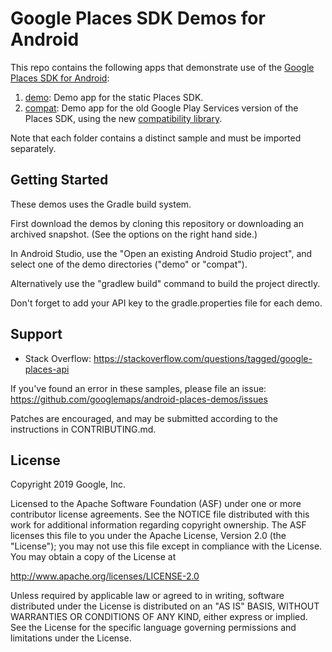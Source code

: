 Google Places SDK Demos for Android
====================================

This repo contains the following apps that demonstrate use of the [Google Places SDK for Android](https://developers.google.com/places/android-sdk/):

1. [demo](https://github.com/googlemaps/android-places-demos/tree/master/demo):
Demo app for the static Places SDK.
2. [compat](https://github.com/googlemaps/android-places-demos/tree/master/compat):
Demo app for the old Google Play Services version of the Places SDK, using the new [compatibility library](https://developers.google.com/places/android-sdk/client-migration#compat).

Note that each folder contains a distinct sample and must be imported separately.

Getting Started
---------------

These demos uses the Gradle build system.

First download the demos by cloning this repository or downloading an archived
snapshot. (See the options on the right hand side.)

In Android Studio, use the "Open an existing Android Studio project", and select one of the demo directories ("demo" or "compat").

Alternatively use the "gradlew build" command to build the project directly.

Don't forget to add your API key to the gradle.properties file for each demo.

Support
-------

- Stack Overflow: https://stackoverflow.com/questions/tagged/google-places-api

If you've found an error in these samples, please file an issue:
https://github.com/googlemaps/android-places-demos/issues

Patches are encouraged, and may be submitted according to the instructions in
CONTRIBUTING.md.

License
-------

Copyright 2019 Google, Inc.

Licensed to the Apache Software Foundation (ASF) under one or more contributor
license agreements.  See the NOTICE file distributed with this work for
additional information regarding copyright ownership.  The ASF licenses this
file to you under the Apache License, Version 2.0 (the "License"); you may not
use this file except in compliance with the License.  You may obtain a copy of
the License at

  http://www.apache.org/licenses/LICENSE-2.0

Unless required by applicable law or agreed to in writing, software
distributed under the License is distributed on an "AS IS" BASIS, WITHOUT
WARRANTIES OR CONDITIONS OF ANY KIND, either express or implied.  See the
License for the specific language governing permissions and limitations under
the License.
